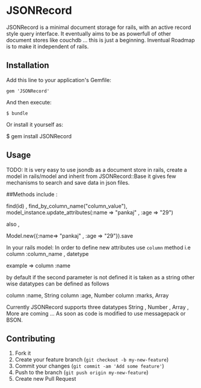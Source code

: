 # JSONRecord

JSONRecord is a minimal document storage for rails, with an active record style query interface.
It eventually aims to be as powerfull of other document stores like couchdb ... this is just a beginning.
Inventual Roadmap is to make it independent of rails.


## Installation

Add this line to your application's Gemfile:

    gem 'JSONRecord'

And then execute:

    $ bundle

Or install it yourself as:

$ gem install JSONRecord

## Usage

TODO: It is very easy to use jsondb as a document store in rails, create a model in rails/model and inherit from JSONRecord::Base
			it gives few mechanisms to search and save data in json files.
			
##Methods include :

find(id) , find_by_column_name("column_value"), model_instance.update_attributes(:name => "pankaj" , :age => "29")

also ,

Model.new({:name=> "pankaj" , :age => "29"}).save


In your rails model: In order to define new attributes use `column` method
i.e  column :column_name , datetype


example => column :name

by default if the second parameter is not defined it is taken as a string other wise datatypes can be defined as follows

column :name, String
column :age, Number
column :marks, Array

Currently JSONRecord supports three datatypes String , Number , Array , More are coming ... As soon as code is modified to use
messagepack or BSON.
				 

## Contributing

1. Fork it
2. Create your feature branch (`git checkout -b my-new-feature`)
3. Commit your changes (`git commit -am 'Add some feature'`)
4. Push to the branch (`git push origin my-new-feature`)
5. Create new Pull Request
